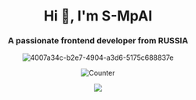 <h1 align="center">Hi 👋, I'm S-MpAI</h1>
<h3 align="center">A passionate frontend developer from RUSSIA</h3>

<p align="center"> <img src="https://wakatime.com/badge/user/9037f32c-9547-4260-8184-0a03541c241a.svg" alt="4007a34c-b2e7-4904-a3d6-5175c688837e" /> </p>

<div align="center">
   
  ![Counter](https://moe-counter.glitch.me/get/@S-MpAI?theme=rule34)
</div>
<p align="center"> <img src="https://wakatime.com/share/@SeMPaI/2f812195-855b-47a7-a90a-52bf8e57884e.svg" /> </p>
